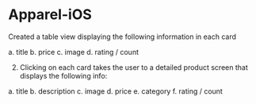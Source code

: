 # Apparel-iOS

Created a table view displaying the following information in each card

a. title
b. price
c. image
d. rating / count

2. Clicking on each card takes the
user to a detailed product screen that displays the following info:

a. title
b. description
c. image
d. price
e. category
f. rating / count
